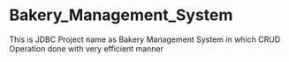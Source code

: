 # Bakery_Management_System
This is JDBC Project name as Bakery Management System in which CRUD Operation done with very efficient manner
